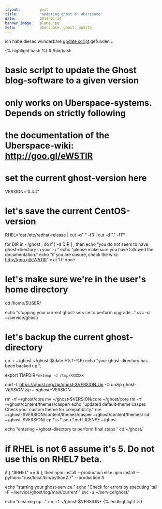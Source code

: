 ```yaml
---
layout: 	    post
title:  	    "updating ghost on uberspace"
date:   	    2014-01-14
banner_image:   plane.jpg
meta:		    uberspace, ghost, update
---
```


ich habe dieses wunderbare [update script](https://github.com/dictvm/shellscripts/blob/master/update-ghost.sh) gefunden ...


{% highlight bash %}
#!/bin/bash
# basic script to update the Ghost blog-software to a given version
# only works on Uberspace-systems. Depends on strictly following
# the documentation of the Uberspace-wiki: http://goo.gl/eW5TlR

# set the current ghost-version here
VERSION='0.4.2'

# let's save the current CentOS-version
RHEL='cat /etc/redhat-release | cut -d" " -f3 | cut -d "." -f1"'

for DIR in ~/ghost ; do
    if [ -d DIR ] ; then
        echo "you do not seem to have ghost-directory in your ~/."
        echo "please make sure you have followed the documentation."
        echo "if you are unsure, check the wiki: http://goo.gl/eW5TlR"
        exit 1
    fi
done

# let's make sure we're in the user's home directory
cd /home/$USER/

echo "stopping your current ghost-service to perform upgrade..."
svc -d ~/service/ghost/

# let's backup the current ghost-directory
cp -r ~/ghost ~/ghost-$(date +%T-%F)
echo "your ghost-directory has been backed up.";

export TMPDIR=`mktemp -d /tmp/XXXXXX`

curl -L https://ghost.org/zip/ghost-$VERSION.zip -O
unzip ghost-$VERSION.zip -d ghost-$VERSION

rm -rf ~/ghost/core
mv ~/ghost-$VERSION/core ~/ghost/core
rm -rf ~/ghost/content/themes/casper/
echo "updated default-theme casper. Check your custom theme for compatibility."
mv ~/ghost-$VERSION/content/themes/casper ~/ghost/content/themes/
cd ~/ghost-$VERSION/
cp *.js *.json *.md LICENSE ~/ghost

echo "entering ~/ghost-directory to perform final steps."
cd ~/ghost/

# if RHEL is not 6 assume it's 5. Do not use this on RHEL7 beta.
if [ "$RHEL" == 6  ];
then
    npm install --production
else
    npm install --python="/usr/local/bin/python2.7" --production
fi

echo "starting your ghost-service."
echo "Check for errors by executing 'tail -F ~/service/ghost/log/main/current'"
svc -u ~/service/ghost/

echo "cleaning up..."
rm -rf ~/ghost-$VERSION*
{% endhighlight %}
